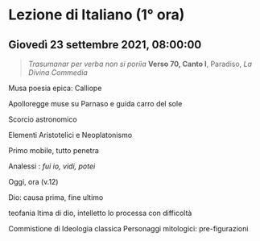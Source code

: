 # Lezione di Italiano (1° ora)

## Giovedì 23 settembre 2021, 08:00:00

> _Trasumanar per verba non si poriìa_
> **Verso 70, Canto I**, Paradiso, _La Divina Commedia_

Musa poesia epica: Calliope

Apolloregge muse su Parnaso e guida carro del sole

Scorcio astronomico

Elementi Aristotelici e Neoplatonismo

Primo mobile, tutto penetra


Analessi : *fui io, vidi, potei*

Oggi, ora (v.12)

Dio: causa prima, fine ultimo

teofania ltima di dio, intelletto lo processa con difficoltà

Commistione di Ideologia classica
Personaggi mitologici: pre-figurazioni

<!--stackedit_data:
eyJoaXN0b3J5IjpbMTQ5NzU4NzExMV19
-->